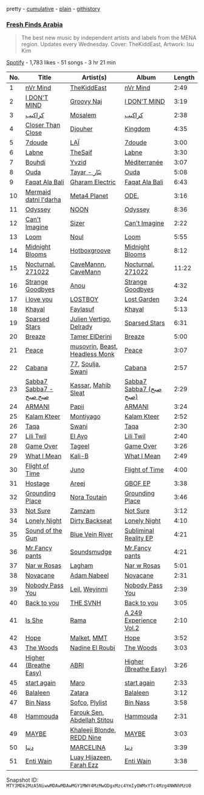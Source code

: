 pretty - [cumulative](/playlists/cumulative/37i9dQZF1DWUTC08ZxLjSQ.md) - [plain](/playlists/plain/37i9dQZF1DWUTC08ZxLjSQ) - [githistory](https://github.githistory.xyz/mackorone/spotify-playlist-archive/blob/main/playlists/plain/37i9dQZF1DWUTC08ZxLjSQ)

### [Fresh Finds Arabia](https://open.spotify.com/playlist/37i9dQZF1DWUTC08ZxLjSQ)

> The best new music by independent artists and labels from the MENA region\. Updates every Wednesday\. Cover: TheKiddEast, Artwork: Isu Kim

[Spotify](https://open.spotify.com/user/spotify) - 1,783 likes - 51 songs - 3 hr 21 min

| No. | Title | Artist(s) | Album | Length |
|---|---|---|---|---|
| 1 | [nVr Mind](https://open.spotify.com/track/6QLlPyH3DqfoCiyzQfdxl2) | [TheKiddEast](https://open.spotify.com/artist/6QBV3lqWQWduZNIdi4yrhG) | [nVr Mind](https://open.spotify.com/album/7Awre3qsiQ0JrUS5XVwW1x) | 2:49 |
| 2 | [I DON'T MIND](https://open.spotify.com/track/2yeO5NYsvOJxMSpjpR6LwJ) | [Groovy Naj](https://open.spotify.com/artist/6d2Syl3W8TINc6MSCoQc0W) | [I DON'T MIND](https://open.spotify.com/album/2bMbRYeZN47qNdQy9ofTQk) | 3:19 |
| 3 | [كراكيب](https://open.spotify.com/track/5I2IZjU6D2v9UuIeGrGkN8) | [Mosalem](https://open.spotify.com/artist/0GAz4YKcVJUZHWQxvQit51) | [كراكيب](https://open.spotify.com/album/1mcJnk6CUvsGgHuGADXKdV) | 2:38 |
| 4 | [Closer Than Close](https://open.spotify.com/track/5nvlMbwOQxMs2lTzXBqZpF) | [Djouher](https://open.spotify.com/artist/75opyvDai90a20RL9VSa7D) | [Kingdom](https://open.spotify.com/album/3bAluFVvSuKNmPkmaR6xhd) | 4:35 |
| 5 | [7doude](https://open.spotify.com/track/1neLWhWm0gw1pHjb0qdkZh) | [LAÏ](https://open.spotify.com/artist/7uUpJfXcVzBYTyaL55IKe6) | [7doude](https://open.spotify.com/album/2qJw5ynTpaVIFfICGu1fId) | 3:00 |
| 6 | [Labne](https://open.spotify.com/track/08cYvT2vMUYghriRJIkzsc) | [TheSaif](https://open.spotify.com/artist/6wE2ow6Lhp2eO5t71wygwA) | [Labne](https://open.spotify.com/album/4ZMgscJJfOnbEqao16afO8) | 3:30 |
| 7 | [Bouhdi](https://open.spotify.com/track/2NRaSmTlbNmwYYDsDMlgYR) | [Yvzid](https://open.spotify.com/artist/1hiAzHtDperYB5FhcWzJsW) | [Méditerranée](https://open.spotify.com/album/1HJzInrgb53YvdUXMbfiSt) | 3:07 |
| 8 | [Ouda](https://open.spotify.com/track/6Q6AWOfZQbKLGrEqJj0HTZ) | [Tayar \- تيّار](https://open.spotify.com/artist/6ntwC60sylc4u0Npjoj6GM) | [Ouda](https://open.spotify.com/album/0uelvlu1wNTweumpauIrPJ) | 5:08 |
| 9 | [Faqat Ala Bali](https://open.spotify.com/track/1wuVpWw54aPEeTrr95uRjp) | [Gharam Electric](https://open.spotify.com/artist/7bSZexnmG19HNWsNh1xok7) | [Faqat Ala Bali](https://open.spotify.com/album/3q8zNHHfUUAMrNgDIan35P) | 6:43 |
| 10 | [Mermaid datni l'darha](https://open.spotify.com/track/5DUguL7lB4cREG7LUjntlU) | [Meta4 Planet](https://open.spotify.com/artist/5ly3gcirOViqRU8RdR045r) | [ODE.](https://open.spotify.com/album/0pZ3DLUZg5QWIFHTpRUmWM) | 3:16 |
| 11 | [Odyssey](https://open.spotify.com/track/5gfPncB0pTdWyeJRYu5qmK) | [NOON](https://open.spotify.com/artist/5zUcDU1ZjhvthhFgjgQbag) | [Odyssey](https://open.spotify.com/album/1no8qFz8Vx9ymcCTL5D1SX) | 8:36 |
| 12 | [Can't Imagine](https://open.spotify.com/track/5m45mmeHpiKfhQjgd9xWcm) | [Sizer](https://open.spotify.com/artist/6RW2HOMCsUtTj7YiVdVMQD) | [Can't Imagine](https://open.spotify.com/album/1IfPSY68gmTfFziU03FBlh) | 2:22 |
| 13 | [Loom](https://open.spotify.com/track/1Q1PWZvKU0kvXZSc6B1LJW) | [Noul](https://open.spotify.com/artist/2eBVLC3ePF9HO0Ew4snCNq) | [Loom](https://open.spotify.com/album/0uNojfPWQ6REBGYSjWtBcp) | 5:55 |
| 14 | [Midnight Blooms](https://open.spotify.com/track/7vcMs6ZC0TZyrN6BDyf8vg) | [Hotboxgroove](https://open.spotify.com/artist/2iOmWTulb3nP3FQ9DYtLLV) | [Midnight Blooms](https://open.spotify.com/album/7vDLOjrrS0JH2YQYmcUCw8) | 8:12 |
| 15 | [Nocturnal\. 271022](https://open.spotify.com/track/4YvUEU1RrTQesua69Yhpds) | [CaveMannn](https://open.spotify.com/artist/6B0Uagp1PErbaZ8mpky7yY), [CaveMann](https://open.spotify.com/artist/6LEuTJkGGhJ1xBbJkNESJs) | [Nocturnal\. 271022](https://open.spotify.com/album/5CcimGJp9JYkgnLYHMJIKS) | 11:22 |
| 16 | [Strange Goodbyes](https://open.spotify.com/track/6KwdMYj4nfbixzgSVM0uFB) | [Anou](https://open.spotify.com/artist/0aQne1tbiKJM4qGKWW8Ykc) | [Strange Goodbyes](https://open.spotify.com/album/7LgTA1VhcRQ0xP6jvM5bAq) | 4:32 |
| 17 | [i love you](https://open.spotify.com/track/1QLQFaLF0zpqwg4wRfjBkq) | [LOSTBOY](https://open.spotify.com/artist/26USkQ8B5oOMnis7a29yNV) | [Lost Garden](https://open.spotify.com/album/0i4vvfosTiRqEpaiBrSMq1) | 3:24 |
| 18 | [Khayal](https://open.spotify.com/track/60LnIv9hAQulxVCSbPFQ6b) | [Faylasuf](https://open.spotify.com/artist/62pD2B6fmRXxLqZYAyvK74) | [Khayal](https://open.spotify.com/album/1oQtEMocdtaP1GBH7eVZbO) | 5:13 |
| 19 | [Sparsed Stars](https://open.spotify.com/track/7d0jZWy6GBohytx96WgQB6) | [Julien Vertigo](https://open.spotify.com/artist/4srhk1sob6zPaBltwpDicF), [Delrady](https://open.spotify.com/artist/3xIa8QlZN7Qy7HVEyN1iVP) | [Sparsed Stars](https://open.spotify.com/album/6Uph9BQBTY0Cgdq4c2HuMU) | 6:31 |
| 20 | [Breaze](https://open.spotify.com/track/6RJB9x8Dc1u22AbEMr2rH6) | [Tamer ElDerini](https://open.spotify.com/artist/6FWjqnwmfy9SqMJk40jpcW) | [Breaze](https://open.spotify.com/album/3xDxCUg4lEY0bmk84YmGKe) | 5:00 |
| 21 | [Peace](https://open.spotify.com/track/7m3rPFw7n8NsY8Ik5M2KZ4) | [musovrin](https://open.spotify.com/artist/1FExNWwycNVGZnfCMgJUky), [Beast](https://open.spotify.com/artist/66ma6gPxwiuzsKQZHtFb5b), [Headless Monk](https://open.spotify.com/artist/3JmGgA4fzifQjSJ5a4bMLI) | [Peace](https://open.spotify.com/album/2N2HH3ZQGDbWE4evh5K9Dv) | 3:07 |
| 22 | [Cabana](https://open.spotify.com/track/5KpdhAgDR2JCY8xu11RLTg) | [77](https://open.spotify.com/artist/2yOrzp26sCzukpaG23nI9U), [Soulja](https://open.spotify.com/artist/4LmdLhcTV6FR8omNKEOtuN), [Swani](https://open.spotify.com/artist/0MMq3ksIvp1PtO6nYZOToA) | [Cabana](https://open.spotify.com/album/5RbpvPnE2WOPoxX065eXYl) | 2:57 |
| 23 | [Sabba7 Sabba7 \- صبح صبح](https://open.spotify.com/track/7sMJXgBb0ArDsXNIwTkO0t) | [Kassar](https://open.spotify.com/artist/7gTOyOn5JD1cty9eWZvRjP), [Mahib Sleat](https://open.spotify.com/artist/6MmPo4vru1QVS2uWhTQHT4) | [Sabba7 Sabba7 \(صبح صبح\)](https://open.spotify.com/album/0NGKUsDTyyoBnwGJNk9UVp) | 2:29 |
| 24 | [ARMANI](https://open.spotify.com/track/1VKywc57uO6UZVXxpQWkkN) | [Papii](https://open.spotify.com/artist/2LGrYR15SmiRsIGQlEnRQs) | [ARMANI](https://open.spotify.com/album/4FXXZelcECRt63G4Yq3Nc1) | 3:24 |
| 25 | [Kalam Kteer](https://open.spotify.com/track/2MPhQqiPRsHJUVZqAW3xNi) | [Montiyago](https://open.spotify.com/artist/46MsyReAQf8kF6M4tD38Bk) | [Kalam Kteer](https://open.spotify.com/album/7ticL8OnOkr0oJ9VdssO3a) | 2:52 |
| 26 | [Taqa](https://open.spotify.com/track/6m6vWsgO06r0MvxIbs1rhN) | [Swani](https://open.spotify.com/artist/0MMq3ksIvp1PtO6nYZOToA) | [Taqa](https://open.spotify.com/album/4uKTZ5zdxhhkIQTIjrQr6x) | 2:30 |
| 27 | [Lili Twil](https://open.spotify.com/track/19ppkSHBDgKow8UxPPds3h) | [El Ayo](https://open.spotify.com/artist/3bJaM96nY245EVtDMpmJdW) | [Lili Twil](https://open.spotify.com/album/3ck71v60wN64HTn3FDBHO4) | 2:40 |
| 28 | [Game Over](https://open.spotify.com/track/1Ugd8rJZxQtXYsBIomcpje) | [Tageel](https://open.spotify.com/artist/4LcBuE8S15eBSgSqKApro5) | [Game Over](https://open.spotify.com/album/2Ecl7wjijwl7H3bAlyZE2O) | 3:26 |
| 29 | [What I Mean](https://open.spotify.com/track/1mCI8PLlOgAIIJ9gSPj84v) | [Kali\-B](https://open.spotify.com/artist/62s7RLFRZJV8CcJWidmQ1j) | [What I Mean](https://open.spotify.com/album/61LjVnSbmGrXoZJz8RRaQY) | 2:49 |
| 30 | [Flight of Time](https://open.spotify.com/track/6jNFBaCURvVWBncn0GrZD2) | [Juno](https://open.spotify.com/artist/65cCRej79ekIxVA81UtCJD) | [Flight of Time](https://open.spotify.com/album/1RRhXcBViJOhNHSDeFKmhB) | 4:00 |
| 31 | [Hostage](https://open.spotify.com/track/0lJAsKOeHSBFj6X5msB21b) | [Areej](https://open.spotify.com/artist/08Dn6q1Vgbc3Vg16tRx2Ef) | [GBOF EP](https://open.spotify.com/album/1Ypxz2UMMhqVbrM48yNCQP) | 3:38 |
| 32 | [Grounding Place](https://open.spotify.com/track/5k42ev7lFesuG1UAlrKT3l) | [Nora Toutain](https://open.spotify.com/artist/7LXP2eZLFZYdpUi29xOF1A) | [Grounding Place](https://open.spotify.com/album/0mHtsfh7zOubxpNTDVzXKP) | 3:46 |
| 33 | [Not Sure](https://open.spotify.com/track/1nEu8odxpQOSoGhI3xOlbs) | [Zamzam](https://open.spotify.com/artist/40t0g2yYoi3XGYAIibe3UZ) | [Not Sure](https://open.spotify.com/album/3zQnmCch1nC6WElnzHNPpp) | 3:12 |
| 34 | [Lonely Night](https://open.spotify.com/track/6bQLBvEkp8GNL5tQrmBA5A) | [Dirty Backseat](https://open.spotify.com/artist/1Hk62j2Aypk6ykn1lgLPhf) | [Lonely Night](https://open.spotify.com/album/0qFSrdCbQowcEfJPnulGzF) | 4:10 |
| 35 | [Sound of the Gun](https://open.spotify.com/track/68V26HNk7ey1NE3VkHvO0N) | [Blue Vein River](https://open.spotify.com/artist/5zLSqhWdzWowLvrg0Nory0) | [Subliminal Reality EP](https://open.spotify.com/album/6zzP88NtgWx46fn02EW4xU) | 4:21 |
| 36 | [Mr.Fancy pants](https://open.spotify.com/track/1aPgmpANFrfl3NIViRhuif) | [Soundsmudge](https://open.spotify.com/artist/2rNNLhzmcxJpgi6iofbrhj) | [Mr.Fancy pants](https://open.spotify.com/album/5S2wmqGNIEn1rYiZWUXkLh) | 4:21 |
| 37 | [Nar w Rosas](https://open.spotify.com/track/7L3TurwY1wZQuBAGlGP43V) | [Lagham](https://open.spotify.com/artist/3sy97UUvGVuFTNEwl6H409) | [Nar w Rosas](https://open.spotify.com/album/4vLQRhlcPxEbtA5q7Uv677) | 5:01 |
| 38 | [Novacane](https://open.spotify.com/track/1yNlHjQG9oCwkRzMjlrXQ8) | [Adam Nabeel](https://open.spotify.com/artist/1Kfnrd9yf69MJpGLEsk7ZC) | [Novacane](https://open.spotify.com/album/20UY9yYwSUAt15SqbXeoAv) | 2:31 |
| 39 | [Nobody Pass You](https://open.spotify.com/track/1RsJEjWqWK5DfxvxiPIrza) | [Leil](https://open.spotify.com/artist/1qSYFEqGFLFOACQJqebin3), [Weyinmi](https://open.spotify.com/artist/0xf5q9m5lHOBdPh13Kp16c) | [Nobody Pass You](https://open.spotify.com/album/1jat5mK7rOJvKwnlbWH7M3) | 2:39 |
| 40 | [Back to you](https://open.spotify.com/track/334zuvClv7JYENjupg71GT) | [THE SVNH](https://open.spotify.com/artist/5uPlfGiZu46QlnaDYkcbAm) | [Back to you](https://open.spotify.com/album/7umWTAON78uAbqlZlVLuFO) | 3:05 |
| 41 | [Is She](https://open.spotify.com/track/6WNPUcjJTBF43YjS6A0EYg) | [Rama](https://open.spotify.com/artist/38XCa5T2vison2QekvDvWN) | [A 249 Experience Vol.2](https://open.spotify.com/album/5VCBKCYOGdb6DeghFDwehF) | 2:10 |
| 42 | [Hope](https://open.spotify.com/track/6RJ5fDIAfT6edvjVgp3Wbh) | [Malket](https://open.spotify.com/artist/4SniWApo3km8jt2PVMnyEK), [MMT](https://open.spotify.com/artist/03KOcUfBqKsh9spQfwyoF4) | [Hope](https://open.spotify.com/album/3kEjGrGuSJUWjcE8tvm4rK) | 3:52 |
| 43 | [The Woods](https://open.spotify.com/track/2kmfh6SiWGNGscn1z7RlUT) | [Nadine El Roubi](https://open.spotify.com/artist/0LFs7mfW7n7DOKwmRTO0sf) | [The Woods](https://open.spotify.com/album/2k0fEyChPaC0qsSYXc0UqK) | 3:03 |
| 44 | [Higher \(Breathe Easy\)](https://open.spotify.com/track/3yilsAnbDMSTMRA5AR1Eg3) | [ABRI](https://open.spotify.com/artist/0HaOYwL5NsXcaTGebbW06I) | [Higher \(Breathe Easy\)](https://open.spotify.com/album/7b5DtLjl7shhLIkkq3Q1UN) | 3:26 |
| 45 | [start again](https://open.spotify.com/track/33XOL8guHAws71hVhQLYiC) | [Maro](https://open.spotify.com/artist/0ru1ZJNkRRddceqkIah5Yh) | [start again](https://open.spotify.com/album/7b2pfkpByTUXX0rGbKICpl) | 2:33 |
| 46 | [Balaleen](https://open.spotify.com/track/081geJirqbAxZUJE0u7ca7) | [Zatara](https://open.spotify.com/artist/5WOif35LUAZ7VfSmpELcQF) | [Balaleen](https://open.spotify.com/album/7MmRjxq4Nca5nBqSDMqNwS) | 3:12 |
| 47 | [Bin Nass](https://open.spotify.com/track/60WuyNSGd6SxDYoPviKHj0) | [Sofco](https://open.spotify.com/artist/3E9ui9b6vhr7yVLpcw0tK0), [Plylist](https://open.spotify.com/artist/3s2IJ6our3HssoUtzDd4QW) | [Bin Nass](https://open.spotify.com/album/3kvL2ysRWdUI73adglwS6P) | 3:58 |
| 48 | [Hammouda](https://open.spotify.com/track/2IgzQGOfEExzrkQclnt3JQ) | [Farouk Sen](https://open.spotify.com/artist/3TT4bOipuMdmB6MOr9RlRh), [Abdellah Stitou](https://open.spotify.com/artist/63SrIY9ixkSjv6CDjqkJaK) | [Hammouda](https://open.spotify.com/album/2n66xZ8ZBgZryfMv8GwBMH) | 2:31 |
| 49 | [MAYBE](https://open.spotify.com/track/3CvYWahCnpUZENXen3KuRm) | [Khaleeji Blonde](https://open.spotify.com/artist/7CQ4LU9FOCvhabssN8fbYt), [REDD Nine](https://open.spotify.com/artist/3RZ8kpxXH8uKpzQI6Rt1pt) | [MAYBE](https://open.spotify.com/album/6Pxc7DoXnVBuHvFBcBODPJ) | 3:03 |
| 50 | [دنیا](https://open.spotify.com/track/3DZh4G7frGfIp4z4qRBew9) | [MARCELINA](https://open.spotify.com/artist/40uwOoRjkCTQY2hlBr0qQi) | [دنیا](https://open.spotify.com/album/3xppr5g8VXteFX9DQGzizx) | 3:39 |
| 51 | [Enti Wain](https://open.spotify.com/track/6DnxbM3gMaRubNRtZPPEGe) | [Luay Hijazeen](https://open.spotify.com/artist/2a1uAKszGY1wTHnbT0Y9Y8), [Farah Ezz](https://open.spotify.com/artist/7uxrmh9NRirDOmHxXGblih) | [Enti Wain](https://open.spotify.com/album/6my5pq16NfKv3xiY2QSbSD) | 3:38 |

Snapshot ID: `MTY3MDk2MzA5NiwwMDAwMDAwMGY1MWY4MzMwODgxMzc4YmIyOWMxYTc4Mzg4NWNhMzU0`
